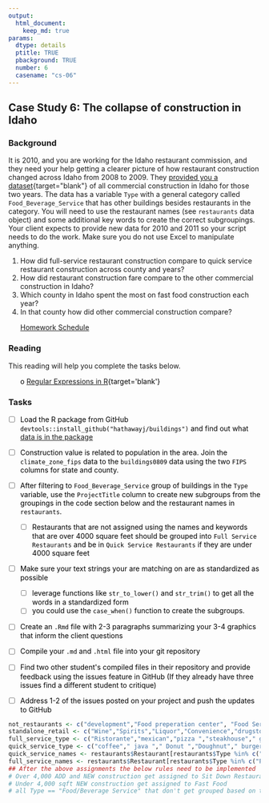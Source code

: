 ```yaml
---
output:  
  html_document:  
    keep_md: true  
params:
  dtype: details
  ptitle: TRUE
  pbackground: TRUE
  number: 6
  casename: "cs-06"
---
```







##  Case Study 6: The collapse of construction in Idaho 
### Background 

It is 2010, and you are working for the Idaho restaurant commission, and they need your help getting a clearer picture of how restaurant construction changed across Idaho from 2008 to 2009.  They [provided you a dataset](https://github.com/hathawayj/buildings){target="blank"} of all commercial construction in Idaho for those two years. The data has a variable `Type` with a general category called `Food_Beverage_Service` that has other buildings besides restaurants in the category.  You will need to use the restaurant names (see `restaurants` data object) and some additional key words to create the correct subgroupings. Your client expects to provide new data for 2010 and 2011 so your script needs to do the work.  Make sure you do not use Excel to manipulate anything.


1. How did full-service restaurant construction compare to quick service restaurant construction across county and years?
2. How did restaurant construction fare compare to the other commercial construction in Idaho?
3. Which county in Idaho spent the most on fast food construction each year?
4. In that county how did other commercial construction compare?

 * [Homework Schedule](../homework_schedule.html)






### Reading

This reading will help you complete the tasks below.

* o [Regular Expressions in R](http://www.regular-expressions.info/rlanguage.html){target='blank'}


### Tasks


<style>
ul {
   color: black;
   list-style-type: none;
   list-style-position: outside;

}

</style>


* [ ] Load the R package from GitHub `devtools::install_github("hathawayj/buildings")` and find out what [data is in the package](https://github.com/hathawayj/buildings)
* [ ] Construction value is related to population in the area.  Join the `climate_zone_fips` data to the `buildings0809` data using the two `FIPS` columns for state and county.
* [ ] After filtering to `Food_Beverage_Service` group of buildings in the `Type` variable, use the `ProjectTitle` column to create new subgroups from the groupings in the code section below and the restaurant names in `restaurants`.
    * [ ] Restaurants that are not assigned using the names and keywords that are over 4000 square feet should be grouped into `Full Service Restaurants` and be in `Quick Service Restaurants` if they are under 4000 square feet
* [ ] Make sure your text strings your are matching on are as standardized as possible
    * [ ] leverage functions like `str_to_lower()` and `str_trim()` to get all the words in a standardized form
    * [ ] you could use the `case_when()` function to create the subgroups.
* [ ] Create an `.Rmd` file with 2-3 paragraphs summarizing your 3-4 graphics that inform the client questions
* [ ] Compile your `.md` and `.html` file into your git repository
* [ ] Find two other student's compiled files in their repository and provide feedback using the issues feature in GitHub (If they already have three issues find a different student to critique)
* [ ] Address 1-2 of the issues posted on your project and push the updates to GitHub






```r
not_restaurants <- c("development","Food preperation center", "Food Services center","bakery","Grocery","conceession","Cafeteria", "lunchroom","school","facility"," hall ")
standalone_retail <- c("Wine","Spirits","Liquor","Convenience","drugstore","Flying J", "Rite Aid ","walgreens ","Love's Travel ")
full_service_type <- c("Ristorante","mexican","pizza ","steakhouse"," grill ","buffet","tavern"," bar ","waffle","italian","steak house")
quick_service_type <- c("coffee"," java "," Donut ","Doughnut"," burger ","Ice Cream ","custard ","sandwich ","fast food "," bagel ")
quick_service_names <- restaurants$Restaurant[restaurants$Type %in% c("coffee","Ice Cream","Fast Food")]
full_service_names <- restaurants$Restaurant[restaurants$Type %in% c("Pizza","Casual Dining","Fast Casual")]
## After the above assignments the below rules need to be implemented
# Over 4,000 ADD and NEW construction get assigned to Sit Down Restaurants
# Under 4,000 sqft NEW construction get assigned to Fast Food
# all Type == "Food/Beverage Service" that don't get grouped based on the above are called "Unknown"
```

